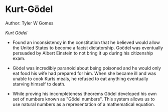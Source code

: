 # Kurt-Gödel

Author: Tyler W Gomes

*Kurt Gödel*

* Found an inconsistency in the constitution that he believed would allow the United States to become a facist dictatorship. Goödel was eventually persuaded by Albert Einstein to not bring it up during his citizenship exam.

* Gödel was incredibly paranoid about being poisoned and he would only eat food his wife had prepared for him. When she became ill and was unable to cook Kurts meals, he refused to eat anything eventually starving himself to death.

* While proving his incompleteness theorems Gödel developed his own set of numbers known as "Gödel numbers". This system allows us to use natural numbers as a representation of a mathematical equation. 
